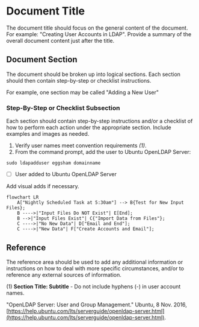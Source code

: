 # Document Title

The document title should focus on the general content of the document. For example: "Creating User Accounts in LDAP". Provide a summary of the overall document content just after the title.

## Document Section

The document should be broken up into logical sections. Each section should then contain step-by-step or checklist instructions.

For example, one section may be called "Adding a New User"

### Step-By-Step or Checklist Subsection

Each section should contain step-by-step instructions and/or a checklist of how to perform each action under the appropriate section. Include examples and images as needed.

1.  Verify user names meet convention requirements *(1)*.
2.  From the command prompt, add the user to Ubuntu OpenLDAP Server: 

`sudo ldapadduser eggsham domainname`

* [ ] User added to Ubuntu OpenLDAP Server

Add visual adds if necessary.
```mermaid
flowchart LR
	A["Nightly Scheduled Task at 5:30am"] --> B{Test for New Input Files};
	B ---->|"Input Files Do NOT Exist"| E[End];
	B -->|"Input Files Exist"| C{"Import Data from Files"};
	C ---->|"No New Data"| D["Email and End"];
	C ---->|"New Data"| F["Create Accounts and Email"];
```

## Reference

The reference area should be used to add any additional information or instructions on how to deal with more specific circumstances, and/or to reference any external sources of information.

(1) **Section Title: Subtitle** - Do not include hyphens (-) in user account names.

"OpenLDAP Server: User and Group Management." Ubuntu, 8 Nov. 2016, [https://help.ubuntu.com/lts/serverguide/openldap-server.html](https://help.ubuntu.com/lts/serverguide/openldap-server.html).
